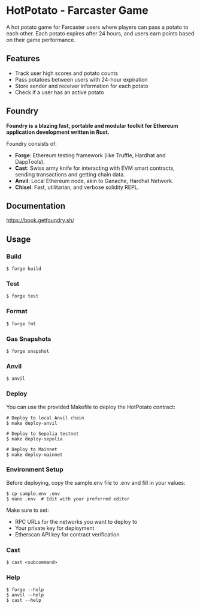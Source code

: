 # HotPotato - Farcaster Game

A hot potato game for Farcaster users where players can pass a potato to each other. Each potato expires after 24 hours, and users earn points based on their game performance.

## Features

- Track user high scores and potato counts
- Pass potatoes between users with 24-hour expiration
- Store sender and receiver information for each potato
- Check if a user has an active potato

## Foundry

**Foundry is a blazing fast, portable and modular toolkit for Ethereum application development written in Rust.**

Foundry consists of:

-   **Forge**: Ethereum testing framework (like Truffle, Hardhat and DappTools).
-   **Cast**: Swiss army knife for interacting with EVM smart contracts, sending transactions and getting chain data.
-   **Anvil**: Local Ethereum node, akin to Ganache, Hardhat Network.
-   **Chisel**: Fast, utilitarian, and verbose solidity REPL.

## Documentation

https://book.getfoundry.sh/

## Usage

### Build

```shell
$ forge build
```

### Test

```shell
$ forge test
```

### Format

```shell
$ forge fmt
```

### Gas Snapshots

```shell
$ forge snapshot
```

### Anvil

```shell
$ anvil
```

### Deploy

You can use the provided Makefile to deploy the HotPotato contract:

```shell
# Deploy to local Anvil chain
$ make deploy-anvil

# Deploy to Sepolia testnet
$ make deploy-sepolia

# Deploy to Mainnet
$ make deploy-mainnet
```

### Environment Setup

Before deploying, copy the sample.env file to .env and fill in your values:

```shell
$ cp sample.env .env
$ nano .env  # Edit with your preferred editor
```

Make sure to set:
- RPC URLs for the networks you want to deploy to
- Your private key for deployment
- Etherscan API key for contract verification

### Cast

```shell
$ cast <subcommand>
```

### Help

```shell
$ forge --help
$ anvil --help
$ cast --help
```
